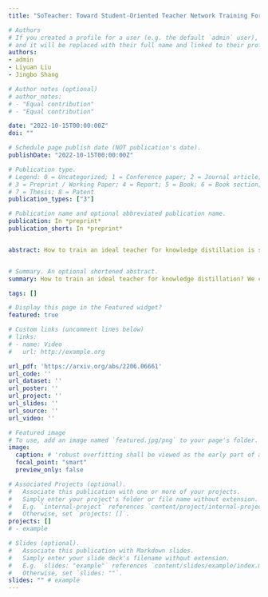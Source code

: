 ```yaml
---
title: "SoTeacher: Toward Student-Oriented Teacher Network Training For Knowledge Distillation"

# Authors
# If you created a profile for a user (e.g. the default `admin` user), write the username (folder name) here 
# and it will be replaced with their full name and linked to their profile.
authors:
- admin
- Liyuan Liu
- Jingbo Shang

# Author notes (optional)
# author_notes:
# - "Equal contribution"
# - "Equal contribution"

date: "2022-10-15T00:00:00Z"
doi: ""

# Schedule page publish date (NOT publication's date).
publishDate: "2022-10-15T00:00:00Z"

# Publication type.
# Legend: 0 = Uncategorized; 1 = Conference paper; 2 = Journal article;
# 3 = Preprint / Working Paper; 4 = Report; 5 = Book; 6 = Book section;
# 7 = Thesis; 8 = Patent
publication_types: ["3"]

# Publication name and optional abbreviated publication name.
publication: In *preprint*
publication_short: In *preprint*


abstract: How to train an ideal teacher for knowledge distillation is still an open problem. It has been widely observed that a best-performing teacher does not necessarily yield the best-performing student, suggesting a fundamental discrepancy between the current practice in teacher training and the distillation objective. To fill this gap, we explore the feasibility of training a teacher that is oriented toward student performance with empirical risk minimization. Our analyses are inspired by the recent findings that the effectiveness of knowledge distillation hinges on the teacher’s capability to approximate the true label distribution of training inputs. We theoretically established that (1) the empirical risk minimizer can provably approximate the true label distribution of training data if the loss function is a proper scoring rule and the hypothesis function is locally-Lipschitz continuous around training inputs; and (2) when data augmentation is employed for training, an additional constraint is required that the minimizer has to produce consistent predictions across augmented views of the same training input. In light of our theory, we propose a teacher training method SoTeacher which renovates the em- pirical risk minimization by incorporating Lipschitz regularization and consistency regularization. Experiments on two benchmark datasets confirm that SoTeacher can improve student performance significantly and consistently across various knowledge distillation algorithms and teacher-student pairs.


# Summary. An optional shortened abstract.
summary: How to train an ideal teacher for knowledge distillation? We call attention to the discrepancy between the current teacher training practice and the teacher training objective dedicated to student learning, and study the theoretical and practical feasibility of student-oriented teacher training.

tags: []

# Display this page in the Featured widget?
featured: true

# Custom links (uncomment lines below)
# links:
# - name: Video
#   url: http://example.org

url_pdf: 'https://arxiv.org/abs/2206.06661'
url_code: ''
url_dataset: ''
url_poster: ''
url_project: ''
url_slides: ''
url_source: ''
url_video: ''

# Featured image
# To use, add an image named `featured.jpg/png` to your page's folder. 
image:
  caption: # 'robust overfitting shall be viewed as the early part of an epoch-wise double descent'
  focal_point: "smart"
  preview_only: false

# Associated Projects (optional).
#   Associate this publication with one or more of your projects.
#   Simply enter your project's folder or file name without extension.
#   E.g. `internal-project` references `content/project/internal-project/index.md`.
#   Otherwise, set `projects: []`.
projects: []
# - example

# Slides (optional).
#   Associate this publication with Markdown slides.
#   Simply enter your slide deck's filename without extension.
#   E.g. `slides: "example"` references `content/slides/example/index.md`.
#   Otherwise, set `slides: ""`.
slides: "" # example
---
```



<!--
{{% callout note %}}
Click the *Cite* button above to demo the feature to enable visitors to import publication metadata into their reference management software.
{{% /callout %}}

{{% callout note %}}
Create your slides in Markdown - click the *Slides* button to check out the example.
{{% /callout %}}
-->

<!-- Supplementary notes can be added here, including [code, math, and images](https://wowchemy.com/docs/writing-markdown-latex/). -->
